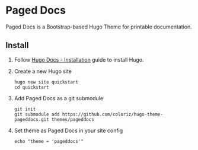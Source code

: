 # Paged Docs

Paged Docs is a Bootstrap-based Hugo Theme for printable documentation.

## Install

1. Follow [Hugo Docs - Installation](https://gohugo.io/installation/) guide to install Hugo.
2. Create a new Hugo site

    ```shell
    hugo new site quickstart
    cd quickstart
    ```

3. Add Paged Docs as a git submodule

    ```shell
    git init
    git submodule add https://github.com/coloriz/hugo-theme-pageddocs.git themes/pageddocs
    ```

4. Set theme as Paged Docs in your site config

    ```shell
    echo "theme = 'pageddocs'"
    ```
